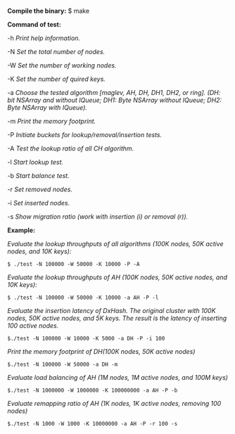 **Compile the binary:**
$ make

**Command of test:**

-h 	*Print help information.*

-N 	*Set the total number of nodes.*

-W 	*Set the number of working nodes.*

-K 	*Set the number of quired keys.*

-a 	*Choose the tested algorithm [maglev, AH, DH, DH1, DH2, or ring]. 
(DH: bit NSArray and without IQueue; DH1: Byte NSArray without IQueue; DH2: Byte NSArray with IQueue).*
 
-m 	*Print the memory footprint.*

-P 	*Initiate buckets for lookup/removal/insertion tests.*

-A 	*Test the lookup ratio of all CH algorithm.*

-l 	*Start lookup test.*

-b 	*Start balance test.*

-r 	*Set removed nodes.*

-i 	*Set inserted nodes.*

-s 	*Show migration ratio (work with insertion (i) or removal (r)).*

**Example:**

*Evaluate the lookup throughputs of all algorithms (100K nodes, 50K active nodes, and 10K keys):*

```$ ./test -N 100000 -W 50000 -K 10000 -P -A```

*Evaluate the lookup throughputs of AH (100K nodes, 50K active nodes, and 10K keys):*

```$ ./test -N 100000 -W 50000 -K 10000 -a AH -P -l```

*Evaluate the insertion latency of DxHash. The original cluster with 100K nodes, 50K active nodes, and 5K keys. The result is the latency of inserting 100 active nodes.*

```$./test -N 100000 -W 10000 -K 5000 -a DH -P -i 100 ```

*Print the memory footprint of DH(100K nodes, 50K active nodes)*

```$./test -N 100000 -W 50000 -a DH -m```

*Evaluate load balancing of AH (1M nodes, 1M active nodes, and 100M keys)*

```$./test -N 1000000 -W 1000000 -K 100000000 -a AH -P -b```

*Evaluate remapping ratio of AH (1K nodes, 1K active nodes, removing 100 nodes)*

```$./test -N 1000 -W 1000 -K 10000000 -a AH -P -r 100 -s```

